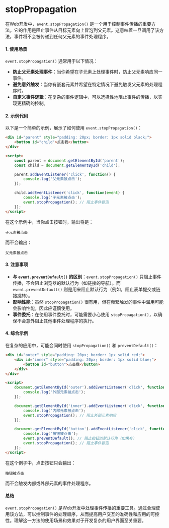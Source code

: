 # stopPropagation

在Web开发中，`event.stopPropagation()` 是一个用于控制事件传播的重要方法。它的作用是阻止事件从目标元素向上冒泡到父元素。这意味着一旦调用了该方法，事件将不会被传递到任何父元素的事件处理程序。

#### 1. 使用场景

`event.stopPropagation()` 通常用于以下情况：

* **防止父元素处理事件**：当你希望在子元素上处理事件时，防止父元素响应同一事件。
* **避免意外触发**：当你有嵌套元素并希望在特定情况下避免触发父元素的处理程序时。
* **自定义事件逻辑**：在复杂的事件逻辑中，可以选择性地阻止事件的传播，以实现更精确的控制。

#### 2. 示例代码

以下是一个简单的示例，展示了如何使用 `event.stopPropagation()`：

```html
<div id="parent" style="padding: 20px; border: 1px solid black;">
    <button id="child">点击我</button>
</div>

<script>
    const parent = document.getElementById('parent');
    const child = document.getElementById('child');

    parent.addEventListener('click', function() {
        console.log('父元素被点击');
    });

    child.addEventListener('click', function(event) {
        console.log('子元素被点击');
        event.stopPropagation(); // 阻止事件冒泡
    });
</script>
```

在这个示例中，当你点击按钮时，输出将是：

```
子元素被点击
```

而不会输出：

```
父元素被点击
```

#### 3. 注意事项

* **与 `event.preventDefault()` 的区别**：`event.stopPropagation()` 只阻止事件传播，不会阻止浏览器的默认行为（如链接的导航）。而 `event.preventDefault()` 则是用来阻止默认行为（例如，阻止表单提交或链接跳转）。
* **影响性能**：虽然 `stopPropagation()` 很有用，但在频繁触发的事件中滥用可能会影响性能，因此应谨慎使用。
* **事件委托**：在使用事件委托时，可能需要小心使用 `stopPropagation()`，以确保不会意外阻止其他事件处理程序的执行。

#### 4. 综合示例

在复杂的应用中，可能会同时使用 `stopPropagation()` 和 `preventDefault()`：

```html
<div id="outer" style="padding: 20px; border: 1px solid red;">
    <div id="inner" style="padding: 20px; border: 1px solid blue;">
        <button id="button">点击我</button>
    </div>
</div>

<script>
    document.getElementById('outer').addEventListener('click', function() {
        console.log('外部元素被点击');
    });

    document.getElementById('inner').addEventListener('click', function(event) {
        console.log('内部元素被点击');
        event.stopPropagation(); // 阻止外部元素响应
    });

    document.getElementById('button').addEventListener('click', function(event) {
        console.log('按钮被点击');
        event.preventDefault(); // 阻止按钮的默认行为（如果有）
        event.stopPropagation(); // 阻止事件冒泡
    });
</script>
```

在这个例子中，点击按钮只会输出：

```
按钮被点击
```

而不会触发内部或外部元素的事件处理程序。

#### 总结

`event.stopPropagation()` 是Web开发中处理事件传播的重要工具。通过合理使用该方法，可以控制事件的处理顺序，从而提高用户交互的准确性和应用的可控性。理解这一方法的使用场景和效果对于开发复杂的用户界面至关重要。
